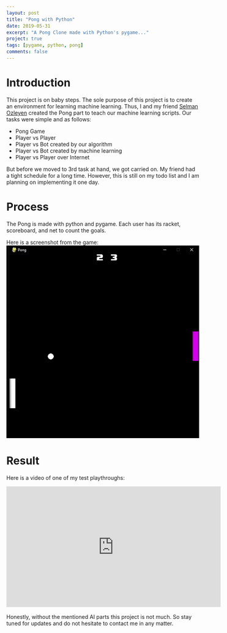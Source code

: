 ```yaml
---
layout: post
title: "Pong with Python"
date: 2019-05-31
excerpt: "A Pong Clone made with Python's pygame..."
project: true
tags: [pygame, python, pong]
comments: false
---
```


# Introduction

This project is on baby steps. The sole purpose of this project is to create an environment for learning machine learning. Thus, I and my friend [Selman Ozleyen](https://github.com/SelmanOzleyen) created the Pong part to teach our machine learning scripts. Our tasks were simple and as follows:

- Pong Game
- Player vs Player
- Player vs Bot created by our algorithm
- Player vs Bot created by machine learning
- Player vs Player over Internet

But before we moved to 3rd task at hand, we got carried on. My friend had a tight schedule for a long time. However, this is still on my todo list and I am planning on implementing it one day.

# Process

The Pong is made with python and pygame. Each user has its racket, scoreboard, and net to count the goals.

Here is a screenshot from the game:
![A screenshot of the Pong game](/assets/img/pong/gameSS.png)

# Result


Here is a video of one of my test playthroughs:

<iframe width="560" height="315" src="https://www.youtube.com/embed/4xdbSQ2o07Y" frameborder="0" allow="accelerometer; encrypted-media; gyroscope; picture-in-picture"> </iframe>

Honestly, without the mentioned AI parts this project is not much. So stay tuned for updates and do not hesitate to contact me in any matter.
